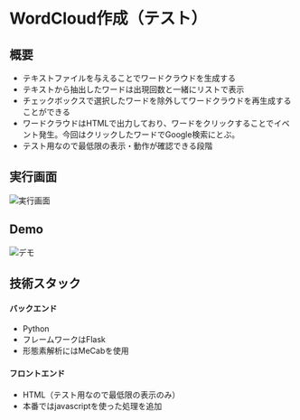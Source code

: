 # WordCloud作成（テスト）
## 概要
* テキストファイルを与えることでワードクラウドを生成する
* テキストから抽出したワードは出現回数と一緒にリストで表示
* チェックボックスで選択したワードを除外してワードクラウドを再生成することができる
* ワードクラウドはHTMLで出力しており、ワードをクリックすることでイベント発生。今回はクリックしたワードでGoogle検索にとぶ。
* テスト用なので最低限の表示・動作が確認できる段階
  
## 実行画面
![実行画面](https://github.com/user-attachments/assets/e3f4d4f2-ffab-48da-a349-13d197befe0d)

## Demo
![デモ](https://github.com/user-attachments/assets/46b33579-7b94-4869-b254-a6942c22abe5)

## 技術スタック
#### バックエンド
* Python
* フレームワークはFlask
* 形態素解析にはMeCabを使用
#### フロントエンド
* HTML（テスト用なので最低限の表示のみ）
* 本番ではjavascriptを使った処理を追加
